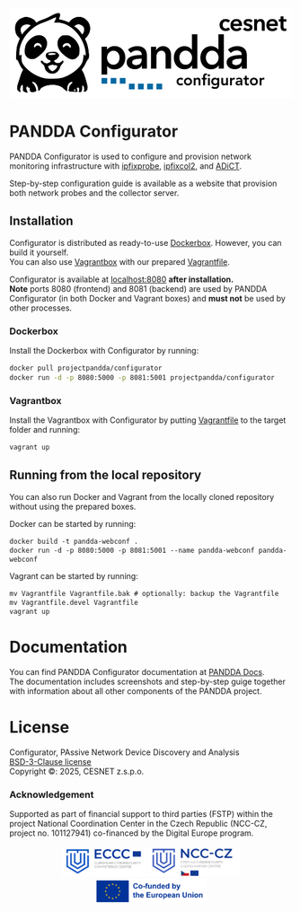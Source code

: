 <div align="center">
<picture>
  <source srcset="https://raw.githubusercontent.com/CESNET/Pandda-Configurator/refs/heads/main/img/logo_horizontal_white.svg" media="(prefers-color-scheme: dark)">
  <img src="https://raw.githubusercontent.com/CESNET/Pandda-Configurator/refs/heads/main/img/logo_horizontal_black.svg">
</picture>
</div>

# PANDDA Configurator
PANDDA Configurator is used to configure and provision network monitoring infrastructure with [ipfixprobe](https://github.com/CESNET/ipfixprobe), [ipfixcol2](https://github.com/CESNET/ipfixcol2), and [ADiCT](https://github.com/CESNET/Pandda-ADiCT).

Step-by-step configuration guide is available as a website that provision both network probes and the collector server.

## Installation

Configurator is distributed as ready-to-use [Dockerbox](https://hub.docker.com/r/projectpandda/configurator). However, you can build it yourself.
<br />
You can also use [Vagrantbox](https://portal.cloud.hashicorp.com/vagrant/discover/projectpandda/configurator) with our prepared [Vagrantfile](Vagrantfile).

Configurator is available at [localhost:8080](http://localhost:8080) **after installation.**
<br />
**Note** ports 8080 (frontend) and 8081 (backend) are used by PANDDA Configurator (in both Docker and Vagrant boxes) and **must not** be used by other processes.

### Dockerbox

Install the Dockerbox with Configurator by running:
```bash
docker pull projectpandda/configurator
docker run -d -p 8080:5000 -p 8081:5001 projectpandda/configurator
```

### Vagrantbox

Install the Vagrantbox with Configurator by putting [Vagrantfile](Vagrantfile) to the target folder and running:
```bash
vagrant up
```

## Running from the local repository

You can also run Docker and Vagrant from the locally cloned repository without using the prepared boxes.

Docker can be started by running:
```
docker build -t pandda-webconf .
docker run -d -p 8080:5000 -p 8081:5001 --name pandda-webconf pandda-webconf
```

Vagrant can be started by running:
```
mv Vagrantfile Vagrantfile.bak # optionally: backup the Vagrantfile
mv Vagrantfile.devel Vagrantfile
vagrant up
```

# Documentation

You can find PANDDA Configurator documentation at [PANDDA Docs](https://pandda.cesnet.cz/).
<br />
The documentation includes screenshots and step-by-step guige together with information about all other components of the PANDDA project.

# License

Configurator, PAssive Network Device Discovery and Analysis
<br />
[BSD-3-Clause license](LICENSE)
<br />
Copyright ©: 2025, CESNET z.s.p.o.


### Acknowledgement

<div>
Supported as part of financial support to third parties (FSTP) within the project National Coordination Center in the Czech Republic (NCC-CZ, project no. 101127941) co-financed by the Digital Europe program.
</div>
<br />

<div align="center">
<picture>
  <img src="https://raw.githubusercontent.com/CESNET/Pandda-Configurator/refs/heads/main/img/eccc_badge.png?raw=true" width="150">
</picture>
<picture>
  <img src="https://raw.githubusercontent.com/CESNET/Pandda-Configurator/refs/heads/main/img/ncc_badge.png?raw=true" width="165">
</picture>
<picture>
  <img src="https://raw.githubusercontent.com/CESNET/Pandda-Configurator/refs/heads/main/img/eu-badge.png?raw=true" width="200">
</picture>
</div>
<br />
